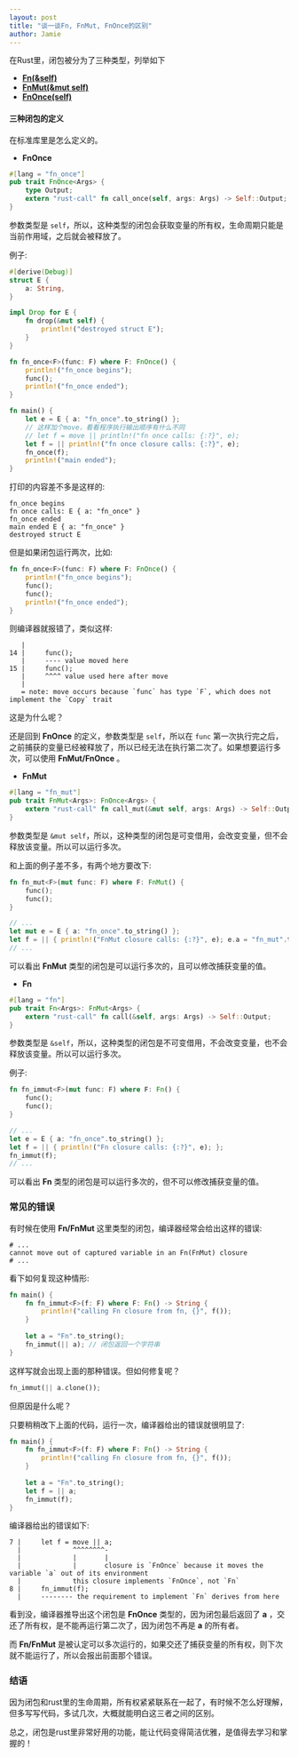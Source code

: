 ```yaml
---
layout: post
title: "谈一谈Fn, FnMut, FnOnce的区别"
author: Jamie
---
```


在Rust里，闭包被分为了三种类型，列举如下
- [**Fn(&self)**](https://doc.rust-lang.org/std/ops/trait.Fn.html)
- [**FnMut(&mut self)**](https://doc.rust-lang.org/std/ops/trait.FnMut.html)
- [**FnOnce(self)**](https://doc.rust-lang.org/std/ops/trait.FnOnce.html)

#### 三种闭包的定义

在标准库里是怎么定义的。
 
- **FnOnce**

```rust
#[lang = "fn_once"]
pub trait FnOnce<Args> {
    type Output;
    extern "rust-call" fn call_once(self, args: Args) -> Self::Output;
}
```

参数类型是 ```self```，所以，这种类型的闭包会获取变量的所有权，生命周期只能是当前作用域，之后就会被释放了。

例子:

```rust
#[derive(Debug)]
struct E {
    a: String,
}

impl Drop for E {
    fn drop(&mut self) {
        println!("destroyed struct E");
    }
}

fn fn_once<F>(func: F) where F: FnOnce() {
    println!("fn_once begins");
    func();
    println!("fn_once ended");
}

fn main() {
    let e = E { a: "fn_once".to_string() };
    // 这样加个move，看看程序执行输出顺序有什么不同
    // let f = move || println!("fn once calls: {:?}", e);
    let f = || println!("fn once closure calls: {:?}", e);
    fn_once(f);
    println!("main ended");
}
```

打印的内容差不多是这样的:

```
fn_once begins
fn once calls: E { a: "fn_once" }
fn_once ended
main ended E { a: "fn_once" }
destroyed struct E
```

但是如果闭包运行两次，比如:

```rust
fn fn_once<F>(func: F) where F: FnOnce() {
    println!("fn_once begins");
    func();
    func();
    println!("fn_once ended");
}
```

则编译器就报错了，类似这样:

```
   |
14 |     func();
   |     ---- value moved here
15 |     func();
   |     ^^^^ value used here after move
   |
   = note: move occurs because `func` has type `F`, which does not implement the `Copy` trait
```

这是为什么呢？

还是回到 **FnOnce** 的定义，参数类型是 ```self```，所以在 ```func``` 第一次执行完之后，之前捕获的变量已经被释放了，所以已经无法在执行第二次了。如果想要运行多次，可以使用 **FnMut/FnOnce** 。

- **FnMut**

```rust
#[lang = "fn_mut"]
pub trait FnMut<Args>: FnOnce<Args> {
    extern "rust-call" fn call_mut(&mut self, args: Args) -> Self::Output;
}
```

参数类型是 ```&mut self```，所以，这种类型的闭包是可变借用，会改变变量，但不会释放该变量。所以可以运行多次。

和上面的例子差不多，有两个地方要改下:

```rust
fn fn_mut<F>(mut func: F) where F: FnMut() {
    func();
    func();
}

// ...
let mut e = E { a: "fn_once".to_string() };
let f = || { println!("FnMut closure calls: {:?}", e); e.a = "fn_mut".to_string(); };
// ...
```

可以看出 **FnMut** 类型的闭包是可以运行多次的，且可以修改捕获变量的值。

- **Fn**

```rust
#[lang = "fn"]
pub trait Fn<Args>: FnMut<Args> {
    extern "rust-call" fn call(&self, args: Args) -> Self::Output;
}
```

参数类型是 ```&self```，所以，这种类型的闭包是不可变借用，不会改变变量，也不会释放该变量。所以可以运行多次。

例子:

```rust
fn fn_immut<F>(mut func: F) where F: Fn() {
    func();
    func();
}

// ...
let e = E { a: "fn_once".to_string() };
let f = || { println!("Fn closure calls: {:?}", e); };
fn_immut(f);
// ...
```

可以看出 **Fn** 类型的闭包是可以运行多次的，但不可以修改捕获变量的值。

### 常见的错误

有时候在使用 **Fn/FnMut** 这里类型的闭包，编译器经常会给出这样的错误:

```
# ...
cannot move out of captured variable in an Fn(FnMut) closure
# ...
```

看下如何复现这种情形:

```rust
fn main() {
    fn fn_immut<F>(f: F) where F: Fn() -> String {
        println!("calling Fn closure from fn, {}", f());
    }
    
    let a = "Fn".to_string();
    fn_immut(|| a); // 闭包返回一个字符串
}
```

这样写就会出现上面的那种错误。但如何修复呢？

```rust
fn_immut(|| a.clone());
```

但原因是什么呢？

只要稍稍改下上面的代码，运行一次，编译器给出的错误就很明显了:

```rust
fn main() {
    fn fn_immut<F>(f: F) where F: Fn() -> String {
        println!("calling Fn closure from fn, {}", f());
    }
    
    let a = "Fn".to_string();
    let f = || a;
    fn_immut(f);
}
```

编译器给出的错误如下:

```
7 |     let f = move || a;
  |             ^^^^^^^^-
  |             |       |
  |             |       closure is `FnOnce` because it moves the variable `a` out of its environment
  |             this closure implements `FnOnce`, not `Fn`
8 |     fn_immut(f);
  |     -------- the requirement to implement `Fn` derives from here
```

看到没，编译器推导出这个闭包是 **FnOnce** 类型的，因为闭包最后返回了 **a** ，交还了所有权，是不能再运行第二次了，因为闭包不再是 **a** 的所有者。

而 **Fn/FnMut** 是被认定可以多次运行的，如果交还了捕获变量的所有权，则下次就不能运行了，所以会报出前面那个错误。


### 结语

因为闭包和rust里的生命周期，所有权紧紧联系在一起了，有时候不怎么好理解，但多写写代码，多试几次，大概就能明白这三者之间的区别。

总之，闭包是rust里非常好用的功能，能让代码变得简洁优雅，是值得去学习和掌握的！